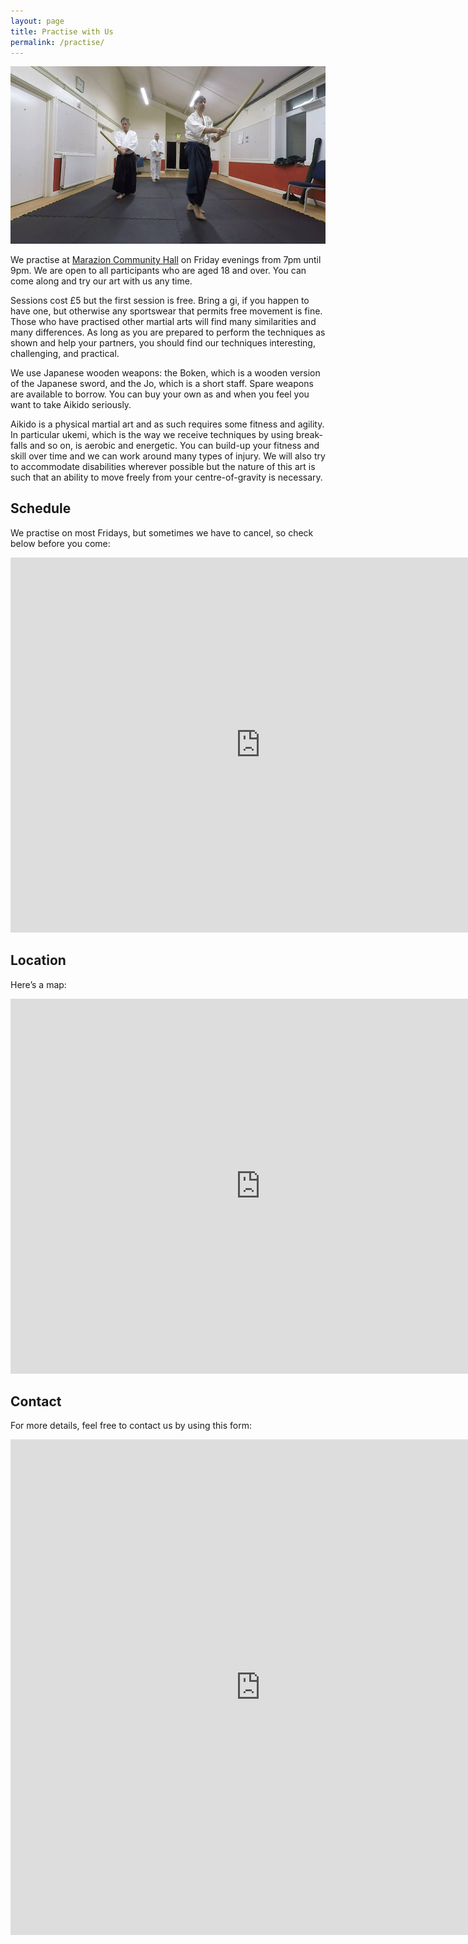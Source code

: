 ```yaml
---
layout: page
title: Practise with Us
permalink: /practise/
---
```


![Aikiken Practice](/assets/kenpractice.jpg)

We practise at <a href="http://maraziontowncouncil.gov.uk/our-community/community-hall/" target="ext">Marazion Community Hall</a> on  Friday evenings from 7pm until 9pm. We are open to all participants who are aged 18 and over. You can come along and try our art with us any time.

Sessions cost £5 but the first session is free. Bring a gi, if you happen to have one, but otherwise any sportswear that permits free movement is fine. Those who have practised other martial arts will find many similarities and many differences. As long as you are prepared to perform the techniques as shown and help your partners, you should find our techniques interesting, challenging, and practical.

We use Japanese wooden weapons: the Boken, which is a wooden version of the Japanese sword, and the Jo, which is a short staff. Spare weapons are available to borrow. You can buy your own as and when you feel you want to take Aikido seriously.

Aikido is a physical martial art and as such requires some fitness and agility. In particular ukemi, which is the way we receive techniques by using break-falls and so on, is aerobic and energetic. You can build-up your fitness and skill over time and we can work around many types of injury. We will also try to accommodate disabilities wherever possible but the nature of this art is such that an ability to move freely from your centre-of-gravity is necessary.

## Schedule

We practise on most Fridays, but sometimes we have to cancel, so check below before you come:

<iframe src="https://calendar.google.com/calendar/embed?height=600&amp;wkst=1&amp;bgcolor=%23ffffff&amp;ctz=Europe%2FLondon&amp;src=bmEyYzljYjdzYnZtamIyY3AzaGN2ZTZ0djhAZ3JvdXAuY2FsZW5kYXIuZ29vZ2xlLmNvbQ&amp;src=ZW4udWsjaG9saWRheUBncm91cC52LmNhbGVuZGFyLmdvb2dsZS5jb20&amp;color=%23B1365F&amp;color=%231F753C&amp;showTitle=0&amp;showPrint=0&amp;showTabs=0&amp;showCalendars=0&amp;hl=en_GB" style="border-width:0" width="800" height="600" frameborder="0" scrolling="no"></iframe>
<br/>

## Location

Here’s a map:

<iframe src="https://www.google.com/maps/embed?pb=!1m14!1m12!1m3!1d5115.772307345246!2d-5.463501785984299!3d50.12585227013168!2m3!1f0!2f0!3f0!3m2!1i1024!2i768!4f13.1!5e0!3m2!1sen!2suk!4v1661374525851!5m2!1sen!2suk" width="800" height="600" style="border:0;" allowfullscreen="" loading="lazy" referrerpolicy="no-referrer-when-downgrade"></iframe>

## Contact

For more details, feel free to contact us by using this form:

<iframe src="https://docs.google.com/forms/d/e/1FAIpQLSdmA6vrtaqBA78nF59NjM80tE3b2umYG1d6lGla0PBWOPm4LQ/viewform?embedded=true" width="800" height="793" frameborder="0" marginheight="0" marginwidth="0">Loading…</iframe>
